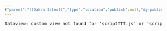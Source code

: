 ```yaml
---
{"parent":"[[Dakra Isles]]","type":"location","publish":null,"dg-publish":true,"qwer":null,"permalink":"/diario/lugares/arinos/","dgPassFrontmatter":true}
---
```


<pre class="dataview dataview-error">Dataview: custom view not found for 'scriptTTT.js' or 'scriptTTT/view.js'.</pre>

